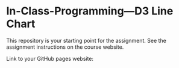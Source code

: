 # In-Class-Programming—D3 Line Chart

This repository is your starting point for the assignment. See the assignment instructions on the course website.

Link to your GitHub pages website: <insert your clickable hyperlink here>